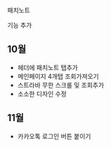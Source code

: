 패치노트

기능 추가
## 10월
- 헤더에 패치노트 탭추가
- 메인페이지 4개탭 조회가져오기
- 스트라바 무한 스크롤 및 조회추가
- 소소한 디자인 수정

## 11월
- 카카오톡 로그인 버튼 붙이기
